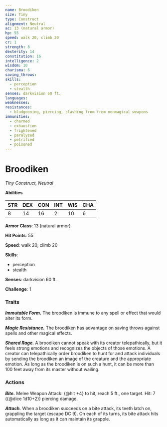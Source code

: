 ```yaml
---
name: Broodiken
size: Tiny
type: Construct
alignment: Neutral
ac: 13 (natural armor)
hp: 55
speed: walk 20, climb 20
cr: 1
strength: 8
dexterity: 14
constitution: 16
intelligence: 2
wisdom: 10
charisma: 6
saving_throws:
skills:
  - perception
  - stealth
senses: darkvision 60 ft.
languages:
weaknesses:
resistances:
  - bludgeoning, piercing, slashing from from nonmagical weapons
immunities:
  - charmed
  - exhaustion
  - frightened
  - paralyzed
  - petrified
  - poisoned
---
```


# Broodiken

*Tiny Construct, Neutral*

**Abilities**

| STR | DEX | CON | INT | WIS | CHA |
| --- | --- | --- | --- | --- | --- |
| 8 | 14 | 16 | 2 | 10 | 6 |

**Armor Class**: 13 (natural armor)

**Hit Points**: 55

**Speed**: walk 20, climb 20

**Skills**:
  - perception
  - stealth

**Senses**: darkvision 60 ft.

**Challenge**: 1

### Traits
***Immutable Form.*** The broodiken is immune to any spell or effect that would alter its form.

***Magic Resistance.*** The broodiken has advantage on saving throws against spells and other magical effects.

***Shared Rage.*** A broodiken cannot speak with its creator telepathically, but it feels strong emotions and recognizes the objects of those emotions. A creator can telepathically order broodiken to hunt for and attack individuals by sending the broodiken an image of the creature and the appropriate emotion. As long as the broodiken is on such a hunt, it can be more than 100 feet away from its master without wailing.

### Actions
***Bite.*** Melee Weapon Attack: {@hit +4} to hit, reach 5 ft., one target. Hit: 7 ({@dice 1d10+2}) piercing damage.

***Attach.*** When a broodiken succeeds on a bite attack, its teeth latch on, grappling the target (escape DC 9). On each of its turns, its bite attack hits automatically as long as it can maintain its grapple.

